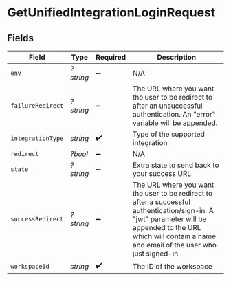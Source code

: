 # GetUnifiedIntegrationLoginRequest


## Fields

| Field                                                                                                                                                                                                           | Type                                                                                                                                                                                                            | Required                                                                                                                                                                                                        | Description                                                                                                                                                                                                     |
| --------------------------------------------------------------------------------------------------------------------------------------------------------------------------------------------------------------- | --------------------------------------------------------------------------------------------------------------------------------------------------------------------------------------------------------------- | --------------------------------------------------------------------------------------------------------------------------------------------------------------------------------------------------------------- | --------------------------------------------------------------------------------------------------------------------------------------------------------------------------------------------------------------- |
| `env`                                                                                                                                                                                                           | *?string*                                                                                                                                                                                                       | :heavy_minus_sign:                                                                                                                                                                                              | N/A                                                                                                                                                                                                             |
| `failureRedirect`                                                                                                                                                                                               | *?string*                                                                                                                                                                                                       | :heavy_minus_sign:                                                                                                                                                                                              | The URL where you want the user to be redirect to after an unsuccessful authentication. An "error" variable will be appended.                                                                                   |
| `integrationType`                                                                                                                                                                                               | *string*                                                                                                                                                                                                        | :heavy_check_mark:                                                                                                                                                                                              | Type of the supported integration                                                                                                                                                                               |
| `redirect`                                                                                                                                                                                                      | *?bool*                                                                                                                                                                                                         | :heavy_minus_sign:                                                                                                                                                                                              | N/A                                                                                                                                                                                                             |
| `state`                                                                                                                                                                                                         | *?string*                                                                                                                                                                                                       | :heavy_minus_sign:                                                                                                                                                                                              | Extra state to send back to your success URL                                                                                                                                                                    |
| `successRedirect`                                                                                                                                                                                               | *?string*                                                                                                                                                                                                       | :heavy_minus_sign:                                                                                                                                                                                              | The URL where you want the user to be redirect to after a successful authentication/sign-in.  A "jwt" parameter will be appended to the URL which will contain a name and email of the user who just signed-in. |
| `workspaceId`                                                                                                                                                                                                   | *string*                                                                                                                                                                                                        | :heavy_check_mark:                                                                                                                                                                                              | The ID of the workspace                                                                                                                                                                                         |